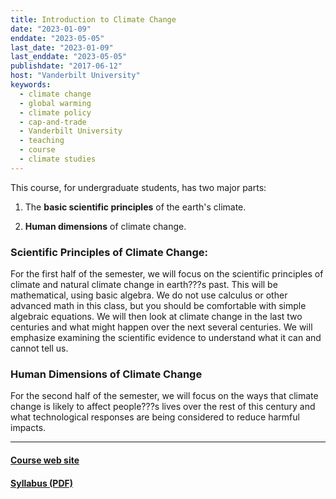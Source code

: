 ```yaml
---
title: Introduction to Climate Change
date: "2023-01-09"
enddate: "2023-05-05"
last_date: "2023-01-09"
last_enddate: "2023-05-05"
publishdate: "2017-06-12"
host: "Vanderbilt University"
keywords:
  - climate change
  - global warming
  - climate policy
  - cap-and-trade
  - Vanderbilt University
  - teaching
  - course
  - climate studies
---
```


This course, for undergraduate students, has two major parts:

1. The __basic scientific principles__ of the earth's climate.

1. __Human dimensions__ of climate change.


<!--more-->

### Scientific Principles of Climate Change:


For the first half of the semester, we will focus on the scientific principles 
of climate and natural climate change in earth???s past. This will be 
mathematical, using basic algebra. We do not use calculus or other advanced 
math in this class, but you should be comfortable with simple algebraic 
equations. We will then look at climate change in the last two centuries and 
what might happen over the next several centuries. We will emphasize examining 
the scientific evidence to understand what it can and cannot tell us.

### Human Dimensions of Climate Change 

For the second half of the semester, we will focus on the ways that climate 
change is likely to affect people???s lives over the rest of this century and 
what technological responses are being considered to reduce harmful impacts.

---

#### [Course web site](https://ees2110.jgilligan.org)

#### [Syllabus (PDF)](https://ees2110.jgilligan.org/files/EES_2110_syllabus.pdf)

